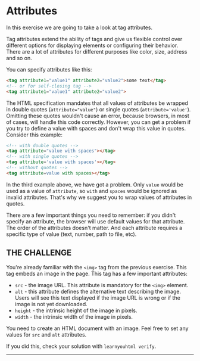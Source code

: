 # Attributes
In this exercise we are going to take a look at tag attributes.

Tag attributes extend the ability of tags and give us flexible control over different options for displaying elements or configuring their behavior. There are a lot of attributes for different purposes like color, size, address and so on.

You can specify attributes like this:

```html
<tag attribute1="value1" attribute2="value2">some text</tag>
<!-- or for self-closing tag -->
<tag attribute1="value1" attribute2="value2">
```

The HTML specification mandates that all values of attributes be wrapped in double quotes (`attribute="value"`) or single quotes (`attribute='value'`). Omitting these quotes wouldn't cause an error, because browsers, in most of cases, will handle this code correctly. However, you can get a problem if you try to define a value with spaces and don't wrap this value in quotes. Consider this example:

```html
<!-- with double quotes -->
<tag attribute="value with spaces"></tag>
<!-- with single quotes -->
<tag attribute='value with spaces'></tag>
<!-- without quotes -->
<tag attribute=value with spaces></tag>
```

In the third example above, we have got a problem. Only `value` would be used as a value of `attribute`, so `with` and `spaces` would be ignored as invalid attributes. That's why we suggest you to wrap values of attributes in quotes.

There are a few important things you need to remember: if you didn't specify an attribute, the browser will use default values for that attribute. The order of the attributes doesn't matter. And each attribute requires a specific type of value (text, number, path to file, etc).

## THE CHALLENGE

You're already familiar with the `<img>` tag from the previous exercise. This tag embeds an image in the page. This tag has a few important attributes:

* `src` - the image URL. This attribute is mandatory for the `<img>` element.
* `alt` - this attribute defines the alternative text describing the image. Users will see this text displayed if the image URL is wrong or if the image is not yet downloaded.
* `height` - the intrinsic height of the image in pixels.
* `width` - the intrinsic width of the image in pixels.

You need to create an HTML document with an image. Feel free to set any values for `src` and `alt` attributes.

If you did this, check your solution with `learnyouhtml verify`.

---

